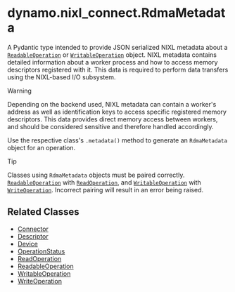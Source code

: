 <!--
SPDX-FileCopyrightText: Copyright (c) 2025 NVIDIA CORPORATION & AFFILIATES. All rights reserved.
SPDX-License-Identifier: Apache-2.0

Licensed under the Apache License, Version 2.0 (the "License");
you may not use this file except in compliance with the License.
You may obtain a copy of the License at

http://www.apache.org/licenses/LICENSE-2.0

Unless required by applicable law or agreed to in writing, software
distributed under the License is distributed on an "AS IS" BASIS,
WITHOUT WARRANTIES OR CONDITIONS OF ANY KIND, either express or implied.
See the License for the specific language governing permissions and
limitations under the License.
-->

# dynamo.nixl_connect.RdmaMetadata

A Pydantic type intended to provide JSON serialized NIXL metadata about a [`ReadableOperation`](readable_operation.md) or [`WritableOperation`](writable_operation.md) object.
NIXL metadata contains detailed information about a worker process and how to access memory descriptors registered with it.
This data is required to perform data transfers using the NIXL-based I/O subsystem.

> [!Warning]
> Depending on the backend used, NIXL metadata can contain a worker's address as well as identification keys to access specific registered memory descriptors.
> This data provides direct memory access between workers, and should be considered sensitive and therefore handled accordingly.

Use the respective class's `.metadata()` method to generate an `RdmaMetadata` object for an operation.

> [!Tip]
> Classes using `RdmaMetadata` objects must be paired correctly.
> [`ReadableOperation`](readable_operation.md) with [`ReadOperation`](read_operation.md), and
> [`WritableOperation`](write_operation.md) with [`WriteOperation`](write_operation.md).
> Incorrect pairing will result in an error being raised.


## Related Classes

  - [Connector](connector.md)
  - [Descriptor](descriptor.md)
  - [Device](device.md)
  - [OperationStatus](operation_status.md)
  - [ReadOperation](read_operation.md)
  - [ReadableOperation](readable_operation.md)
  - [WritableOperation](writable_operation.md)
  - [WriteOperation](write_operation.md)
